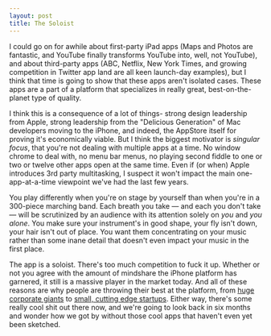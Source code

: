 ```yaml
---
layout: post
title: The Soloist
---
```


I could go on for awhile about first-party iPad apps (Maps and Photos are fantastic, and YouTube finally transforms YouTube into, well, not YouTube), and about third-party apps (ABC, Netflix, New York Times, and growing competition in Twitter app land are all keen launch-day examples), but I think that time is going to show that these apps aren't isolated cases. These apps are a part of a platform that specializes in really great, best-on-the-planet type of quality.

I think this is a consequence of a lot of things- strong design leadership from Apple, strong leadership from the "Delicious Generation" of Mac developers moving to the iPhone, and indeed, the AppStore itself for proving it's economically viable. But I think the biggest motivator is *singular focus*, that you're not dealing with multiple apps at a time. No window chrome to deal with, no menu bar menus, no playing second fiddle to one or two or twelve other apps open at the same time. Even if (or when) Apple introduces 3rd party multitasking, I suspect it won't impact the main one-app-at-a-time viewpoint we've had the last few years.

You play differently when you're on stage by yourself than when you're in a 300-piece marching band. Each breath you take — and each you don't take — will be scrutinized by an audience with its attention solely on *you* and *you alone*. You make sure your instrument's in good shape, your fly isn't down, your hair isn't out of place. You want them concentrating on your music rather than some inane detail that doesn't even impact your music in the first place.

The app is a soloist. There's too much competition to fuck it up. Whether or not you agree with the amount of mindshare the iPhone platform has garnered, it still is a massive player in the market today. And all of these reasons are why people are throwing their best at the platform, from [huge corporate giants](http://abc.go.com/site/abc-player-for-ipad?cid=ipad_abc_abcPencilRdblk_Launch) to [small, cutting edge startups](https://squareup.com). Either way, there's some really cool shit out there now, and we're going to look back in six months and wonder how we got by without those cool apps that haven't even yet been sketched.